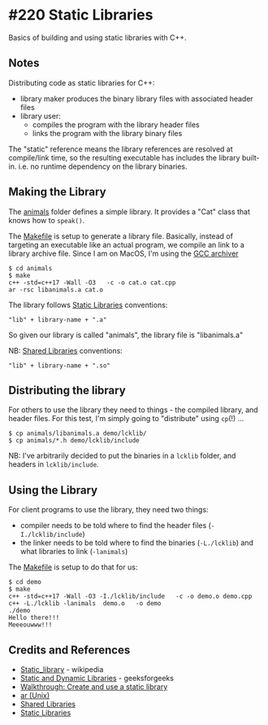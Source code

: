 # #220 Static Libraries

Basics of building and using static libraries with C++.

## Notes

Distributing code as static libraries for C++:

* library maker produces the binary library files with associated header files
* library user:
  * compiles the program with the library header files
  * links the program with the library binary files

The "static" reference means the library references are resolved at compile/link time, so the resulting executable has
includes the library built-in. i.e. no runtime dependency on the library binaries.

## Making the Library

The [animals](./animals) folder defines a simple library. It provides a "Cat" class that knows how to `speak()`.

The [Makefile](./demo/Makefile) is setup to generate a library file.
Basically, instead of targeting an executable like an actual program, we compile an link to a library archive file.
Since I am on MacOS, I'm using the [GCC archiver](https://en.wikipedia.org/wiki/Ar_(Unix))

    $ cd animals
    $ make
    c++ -std=c++17 -Wall -O3   -c -o cat.o cat.cpp
    ar -rsc libanimals.a cat.o

The library follows [Static Libraries](https://tldp.org/HOWTO/Program-Library-HOWTO/static-libraries.html) conventions:

    "lib" + library-name + ".a"

So given our library is called "animals", the library file is "libanimals.a"

NB: [Shared Libraries](https://tldp.org/HOWTO/Program-Library-HOWTO/shared-libraries.html) conventions:

    "lib" + library-name + ".so"


## Distributing the library

For others to use the library they need to things - the compiled library, and header files.
For this test, I'm simply going to "distribute" using `cp`(!) ...

    $ cp animals/libanimals.a demo/lcklib/
    $ cp animals/*.h demo/lcklib/include

NB: I've arbitrarily decided to put the binaries in a `lcklib` folder, and headers in `lcklib/include`.

## Using the Library

For client programs to use the library, they need two things:

* compiler needs to be told where to find the header files (`-I./lcklib/include`)
* the linker needs to be told where to find the binaries (`-L./lcklib`) and what libraries to link (`-lanimals`)

The [Makefile](./demo/Makefile) is setup to do that for us:

    $ cd demo
    $ make
    c++ -std=c++17 -Wall -O3 -I./lcklib/include   -c -o demo.o demo.cpp
    c++ -L./lcklib -lanimals  demo.o   -o demo
    ./demo
    Hello there!!!
    Meeeouwww!!!

## Credits and References

* [Static_library](https://en.wikipedia.org/wiki/Static_library) - wikipedia
* [Static and Dynamic Libraries](https://www.geeksforgeeks.org/static-vs-dynamic-libraries/) - geeksforgeeks
* [Walkthrough: Create and use a static library](https://docs.microsoft.com/en-us/cpp/build/walkthrough-creating-and-using-a-static-library-cpp?view=msvc-170)
* [ar (Unix)](https://en.wikipedia.org/wiki/Ar_(Unix))
* [Shared Libraries](https://tldp.org/HOWTO/Program-Library-HOWTO/shared-libraries.html)
* [Static Libraries](https://tldp.org/HOWTO/Program-Library-HOWTO/static-libraries.html)
